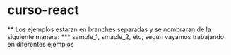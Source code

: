 # curso-react
** Los ejemplos estaran en branches separadas y se nombraran de la siguiente manera:
*** sample_1, smaple_2, etc, según vayamos trabajando en diferentes ejemplos
